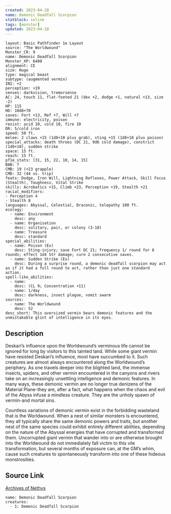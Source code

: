 ```yaml
---
created: 2023-04-28
name: Demonic Deadfall Scorpion
statblock: inline
tags: [monster]
updated: 2023-04-28
---
```

```statblock
layout: Basic Pathfinder 1e Layout
source: "The Worldwound"
Monster_CR: 9
name: Demonic Deadfall Scorpion
Monster_XP: 6400
alignment: CE
size: Huge
type: magical beast
subtype: (augmented vermin)
INI: +2
perception: +19
senses: darkvision, tremorsense
AC: 24, touch 11, flat-footed 21 (dex +2, dodge +1, natural +13, size -2)
HP: 115
HD: 10d8+70
saves: Fort +13, Ref +7, Will +7
immune: electricity, poison
resist: acid 10, cold 10, fire 10
DR: 5/cold iron
speed: 50 ft.
melee: 2 claws +15 (1d8+10 plus grab), sting +15 (1d8+10 plus poison)
special_attacks: death throes (DC 21, 9d6 cold damage), constrict (1d8+10), sudden strike
space: 15 ft.
reach: 15 ft.
pf1e_stats: [31, 15, 22, 10, 14, 15]
BAB: 7
CMB: 19 (+23 grapple)
CMD: 32 (44 vs. trip)
feats: Dodge, Iron Will, Lightning Reflexes, Power Attack, Skill Focus (Stealth), Toughness, Vital Strike
skills: Acrobatics +15, Climb +23, Perception +19, Stealth +21
racial_modifiers:
- Perception 4
- Stealth 8
languages: Abyssal, Celestial, Draconic, telepathy 100 ft.
ecology:
  - name: Environment
    desc: any
  - name: Organisation
    desc: solitary, pair, or colony (3-10)
  - name: Treasure
    desc: standard
special_abilities:
  - name: Poison (Ex)
    desc: Sting-injury; save Fort DC 21; frequency 1/ round for 6 rounds; effect 1d4 Str damage; cure 2 consecutive saves.
  - name: Sudden Strike (Ex)
    desc: During a surprise round, a demonic deadfall scorpion may act as if it had a full round to act, rather than just one standard action.
spell-like_abilities:
  - name:
    desc: (CL 9; Concentration +11)
  - name: 1/day
    desc: darkness, insect plague, vomit swarm
sources:
  - name: The Worldwound
    desc: 52
desc_short: This oversized vermin bears demonic features and the unmistakable glint of intelligence in its eyes. 
```
## Description
Deskari’s influence upon the Worldwound’s verminous life cannot be ignored for long by visitors to this tainted land. While some giant vermin have resisted Deskari’s influence, most have succumbed to it. Such creatures are almost always encountered along the Worldwound’s periphery. As one travels deeper into the blighted land, the immense insects, spiders, and other vermin encountered in the canyons and rivers take on an increasingly unsettling intelligence and demonic features. In many ways, these demonic vermin are no longer true denizens of the Material Plane-they are, after a fact, what happens when the chaos and evil of the Abyss infuse a mindless creature. They are the unholy spawn of vermin-and mortal sins. 

Countless variations of demonic vermin exist in the forbidding wasteland that is the Worldwound. When a nest of similar monsters is encountered, they all typically share the same demonic powers and traits, but another nest of the same species could exhibit entirely different abilities, depending on the nature of the Abyssal energies that have corrupted and transformed them. Uncorrupted giant vermin that wander into or are otherwise brought into the Worldwound do not immediately fall victim to this vile transformation, but several months of exposure can, at the GM’s whim, cause such creatures to spontaneously transform into one of these hideous monstrosities.
## Source Link
[Archives of Nethys](https://aonprd.com/MonsterDisplay.aspx?ItemName=Demonic%20Deadfall%20Scorpion)
```encounter-table
name: Demonic Deadfall Scorpion
creatures:
  - 1: Demonic Deadfall Scorpion
```
